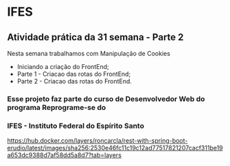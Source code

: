 # IFES

## Atividade prática da 31 semana - Parte 2

Nesta semana trabalhamos com Manipulação de Cookies

* Iniciando a criação do FrontEnd;
* Parte 1 - Criacao das rotas do FrontEnd;
* Parte 2 - Criacao das rotas do FrontEnd.

### Esse projeto faz parte do curso de Desenvolvedor Web do programa Reprograme-se do
### IFES - Instituto Federal do Espírito Santo

https://hub.docker.com/layers/roncarcla/rest-with-spring-boot-erudio/latest/images/sha256:2530e46fc11c19c12ad77517821207cacf311be19a653dc9388d7af58dd5a8d7?tab=layers
